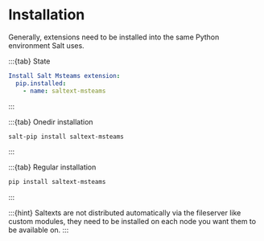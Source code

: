 # Installation

Generally, extensions need to be installed into the same Python environment Salt uses.

:::{tab} State
```yaml
Install Salt Msteams extension:
  pip.installed:
    - name: saltext-msteams
```
:::

:::{tab} Onedir installation
```bash
salt-pip install saltext-msteams
```
:::

:::{tab} Regular installation
```bash
pip install saltext-msteams
```
:::

:::{hint}
Saltexts are not distributed automatically via the fileserver like custom modules, they need to be installed
on each node you want them to be available on.
:::
